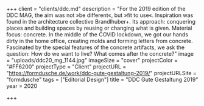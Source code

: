 +++
client = "clients/ddc.md"
description = "For the 2019 edition of the DDC MAG, the aim was not »be different«, but »fit to use«. Inspiration was found in the architecture collective Brandlhuber+. Its approach: conquering places and building spaces by reusing or changing what is given. Material focus: concrete. In the middle of the COVID lockdown, we got our hands dirty in the home office, creating molds and forming letters from concrete. Fascinated by the special features of the concrete artifacts, we ask the question: How do we want to live? What comes after the concrete?"
image = "uploads/ddc20_mg_1144.jpg"
imageSize = "cover"
projectColor = "#FF6200"
projectType = "Client"
projectURL = "https://formdusche.de/work/ddc-gute-gestaltung-2019/"
projectURLSite = "formdusche"
tags = ["Editorial Design"]
title = "DDC Gute Gestaltung 2019"
year = 2020

+++
